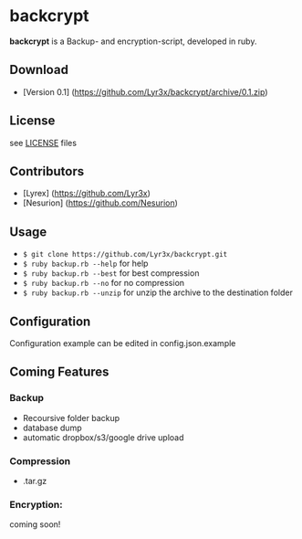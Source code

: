 backcrypt
======

**backcrypt** is a Backup- and encryption-script, developed in ruby.

## Download
* [Version 0.1] (https://github.com/Lyr3x/backcrypt/archive/0.1.zip)

## License
see [LICENSE](https://github.com/Lyr3x/backcrypt/blob/master/LICENSE.md) files

## Contributors
* [Lyrex] (https://github.com/Lyr3x)
* [Nesurion] (https://github.com/Nesurion)

## Usage
- ```$ git clone https://github.com/Lyr3x/backcrypt.git```
- ```$ ruby backup.rb --help``` for help
- ```$ ruby backup.rb --best``` for best compression
- ```$ ruby backup.rb --no``` for no compression
- ```$ ruby backup.rb --unzip``` for unzip the archive to the destination folder

## Configuration
Configuration example can be edited in config.json.example

## Coming Features

### Backup
  - Recoursive folder backup
  - database dump
  - automatic dropbox/s3/google drive upload

### Compression
  - .tar.gz

### Encryption:
coming soon!

